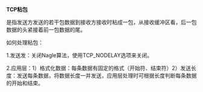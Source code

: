 **TCP粘包**

是指发送方发送的若干包数据到接收方接收时粘成一包，从接收缓冲区看，后一包数据的头紧接着前一包数据的尾。

如何处理粘包：

1.发送发：关闭Nagle算法，使用TCP_NODELAY选项来关闭。

2.应用层：1）格式化数据：每条数据有固定的格式（开始符、结束符）2）发送长度：发送每条数据，将数据长度一并发送，应用层处理时可根据长度判断每条数据的开始和结束。
